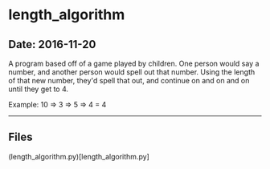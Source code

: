 # length_algorithm

## Date: 2016-11-20

A program based off of a game played by children.
One person would say a number, and another person would spell out that number. 
Using the length of that new number, they'd spell that out, and continue on and on and on until they get to 4.

Example: 10 => 3 => 5 => 4 = 4


-----

## Files

(length_algorithm.py)[length_algorithm.py]